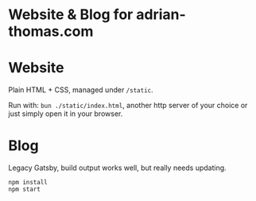 # Website & Blog for adrian-thomas.com

# Website 
Plain HTML + CSS, managed under `/static`.

Run with: `bun ./static/index.html`, another http server of your choice or just simply open it in your browser.

# Blog
Legacy Gatsby, build output works well, but really needs updating.
```
npm install
npm start
```